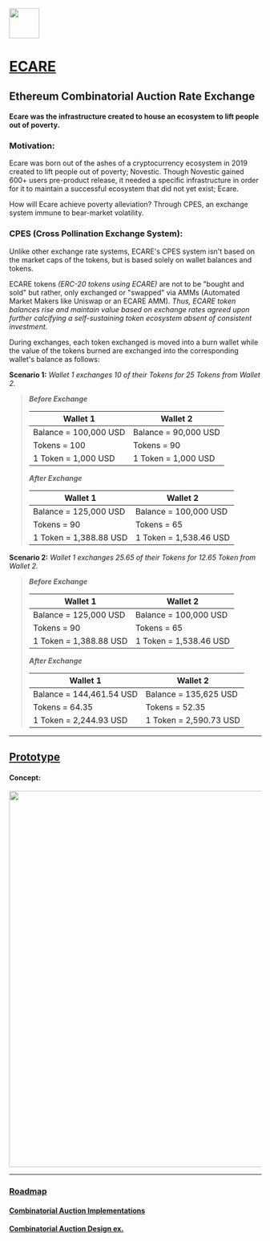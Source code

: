 <img src="https://github.com/Ecare-Exchange/infrastructure/blob/main/assets/EcareIcon.png" width="60px">

# [ECARE](https://ecare.exchange)

## Ethereum Combinatorial Auction Rate Exchange

#### Ecare was the infrastructure created to house an ecosystem to lift people out of poverty.

### Motivation:

Ecare was born out of the ashes of a cryptocurrency ecosystem in 2019 created to lift people out of poverty; Novestic. Though Novestic gained 600+ users pre-product release, it needed a specific infrastructure in order for it to maintain a successful ecosystem that did not yet exist; Ecare.

How will Ecare achieve poverty alleviation? Through CPES, an exchange system immune to bear-market volatility.

### CPES (Cross Pollination Exchange System):

Unlike other exchange rate systems, ECARE's CPES system isn't based on the market caps of the tokens, but is based solely on wallet balances and tokens. 

ECARE tokens *(ERC-20 tokens using ECARE)* are not to be "bought and sold" but rather, only exchanged or "swapped" via AMMs (Automated Market Makers like Uniswap or an ECARE AMM). *Thus, ECARE token balances rise and maintain value based on exchange rates agreed upon further calcifying a self-sustaining token ecosystem absent of consistent investment.*

During exchanges, each token exchanged is moved into a burn wallet while the value of the tokens burned are exchanged into the corresponding wallet's balance as follows:

**Scenario 1:** *Wallet 1 exchanges 10 of their Tokens for 25 Tokens from Wallet 2.*

> ***Before Exchange***
> 
> | Wallet 1                      | Wallet 2                      |
> | ----------------------------- | ----------------------------- |
> | Balance = 100,000 USD         | Balance = 90,000 USD          |
> | Tokens = 100                  | Tokens = 90                   |
> | 1 Token = 1,000 USD           | 1 Token = 1,000 USD           |
> 
> ***After Exchange***
> 
> | Wallet 1                      | Wallet 2                      |
> | ----------------------------  | ----------------------------- |
> | Balance = 125,000 USD         | Balance = 100,000 USD         |
> | Tokens = 90                   | Tokens = 65                   |
> | 1 Token = 1,388.88 USD        | 1 Token = 1,538.46 USD        |

**Scenario 2:** *Wallet 1 exchanges 25.65 of their Tokens for 12.65 Token from Wallet 2.*

> ***Before Exchange***
> 
> | Wallet 1                      | Wallet 2                      |
> | ----------------------------  | ----------------------------- |
> | Balance = 125,000 USD         | Balance = 100,000 USD         |
> | Tokens = 90                   | Tokens = 65                   |
> | 1 Token = 1,388.88 USD        | 1 Token = 1,538.46 USD        |
> 
> ***After Exchange***
> 
> | Wallet 1                      | Wallet 2                      |
> | ----------------------------  | ----------------------------- |
> | Balance = 144,461.54 USD      | Balance = 135,625 USD         |
> | Tokens = 64.35                | Tokens = 52.35                |
> | 1 Token = 2,244.93 USD        | 1 Token = 2,590.73 USD        |

------------------------------------------------------------------------------------------

## [Prototype](https://ecare.exchange/prototype)

#### Concept: 
<img src="https://github.com/jeyakatsa/monalisa/blob/main/MVP/prototypeConcept/PrototypeConceptHome(First-Draft).jpg" width="750px">

--------------------------------------------------

### [Roadmap](https://ecare.exchange/roadmap)

#### [Combinatorial Auction Implementations](https://www.sciencedirect.com/topics/computer-science/combinatorial-auction)

#### [Combinatorial Auction Design ex.](https://www.jstor.org/stable/4133996)
